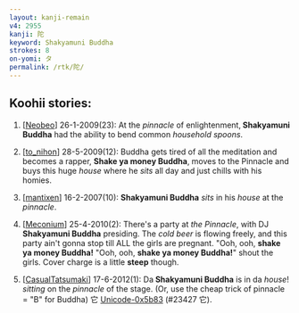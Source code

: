 ```yaml
---
layout: kanji-remain
v4: 2955
kanji: 陀
keyword: Shakyamuni Buddha
strokes: 8
on-yomi: タ
permalink: /rtk/陀/
---
```


## Koohii stories: 

1) [<a href="http://kanji.koohii.com/profile/Neobeo">Neobeo</a>] 26-1-2009(23): At the <em>pinnacle</em> of enlightenment,<strong> Shakyamuni Buddha</strong> had the ability to bend common <em>household spoons</em>.

2) [<a href="http://kanji.koohii.com/profile/to_nihon">to_nihon</a>] 28-5-2009(12): Buddha gets tired of all the meditation and becomes a rapper, <strong>Shake ya money Buddha</strong>, moves to the Pinnacle and buys this huge <em>house</em> where he <em>sits</em> all day and just chills with his homies.

3) [<a href="http://kanji.koohii.com/profile/mantixen">mantixen</a>] 16-2-2007(10): <strong>Shakyamuni Buddha</strong> <em>sits</em> in his <em>house</em> at the <em>pinnacle</em>.

4) [<a href="http://kanji.koohii.com/profile/Meconium">Meconium</a>] 25-4-2010(2): There&#039;s a party at <em>the Pinnacle</em>, with DJ<strong> Shakyamuni Buddha</strong> presiding. The <em>cold beer</em> is flowing freely, and this party ain&#039;t gonna stop till ALL the girls are pregnant. &quot;Ooh, ooh, <strong>shake ya money Buddha!</strong> &quot;Ooh, ooh, <strong>shake ya money Buddha!</strong>&quot; shout the girls. Cover charge is a little <strong>steep</strong> though.

5) [<a href="http://kanji.koohii.com/profile/CasualTatsumaki">CasualTatsumaki</a>] 17-6-2012(1): Da<strong> Shakyamuni Buddha</strong> is in da <em>house</em>! <em>sitting</em> on the <em>pinnacle</em> of the stage. (Or, use the cheap trick of pinnacle = &quot;B&quot; for Buddha) 它 <a href="http://kanji.koohii.com/study/kanji/23427">Unicode-0x5b83</a> (#23427 它).


